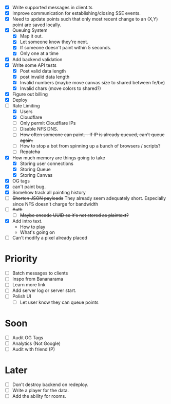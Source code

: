 - [x] Write supported messages in client.ts
- [x] Improve communication for establishing/closing SSE events.  
- [x] Need to update points such that only most recent change to an (X,Y) point are saved locally. 
- [x] Queuing System
    - [x] Map it out.
    - [x] Let someone know they're next. 
    - [x] If someone doesn't paint within 5 seconds. 
    - [x] Only one at a time
- [x] Add backend validation
- [x] Write some API tests
    - [x] Post valid data length
    - [x] post invalid data length
    - [x] Invalid numbers (maybe move canvas size to shared between fe/be)
    - [x] Invalid chars (move colors to shared?)
- [x] Figure out billing
- [x] Deploy
- [ ] Rate Limiting
    - [x] Users
    - [x] Cloudflare
    - [ ] Only permit Cloudflare IPs
    - [ ] Disable NFS DNS. 
    - [ ] ~~How often someone can paint. - If IP is already queued, can't queue again.~~
    - [ ] How to stop a bot from spinning up a bunch of browsers / scripts?
    - [ ] ~~Repatcha~~
- [x] How much memory are things going to take
    - [x] Storing user connections 
    - [x] Storing Queue
    - [x] Storing Canvas
- [x] OG tags
- [x] can't paint bug.
- [x] Somehow track all painting history
- [ ] ~~Shorten JSON payloads~~ They already seem adequately short. Especially since NFS doesn't charge for bandwidth
- [ ] ~~Auth~~
    - [ ] ~~Maybe encode UUID so it's not stored as plaintext?~~
- [x] Add intro text. 
    - How to play
    - What's going on
- [ ] Can't modify a pixel already placed

# Priority
- [ ] Batch messages to clients
- [ ] Inspo from Bananarama
- [ ] Learn more link
- [ ] Add server log or server start. 
- [ ] Polish UI
    - [ ] Let user know they can queue points

# Soon
- [ ] Audit OG Tags
- [ ] Analytics (Not Google)
- [ ] Audit with friend (P)

# Later

- [ ] Don't destroy backend on redeploy. 
- [ ] Write a player for the data. 
- [ ] Add the ability for rooms.